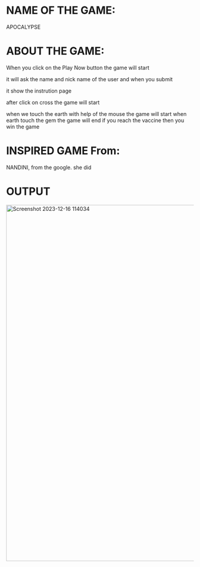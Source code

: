 # NAME OF THE GAME:

 APOCALYPSE

# ABOUT THE GAME:

When you click on the Play Now button the game will start

it will ask the name and nick name of the user and when you submit

it show the instrution page

after click on cross the game will start

when we touch the earth with  help of the mouse the game will start when earth touch the gem  the game will end if you reach the vaccine then you  win the game

# INSPIRED  GAME From:

NANDINI, from the google. she did




# OUTPUT

<img width="954" alt="Screenshot 2023-12-16 114034" src="https://github.com/gunapriya07/APOCALYPSE-CA-2/assets/147796209/8f05c6a6-d1f2-42b9-ad6f-a1a3995db0ef">






